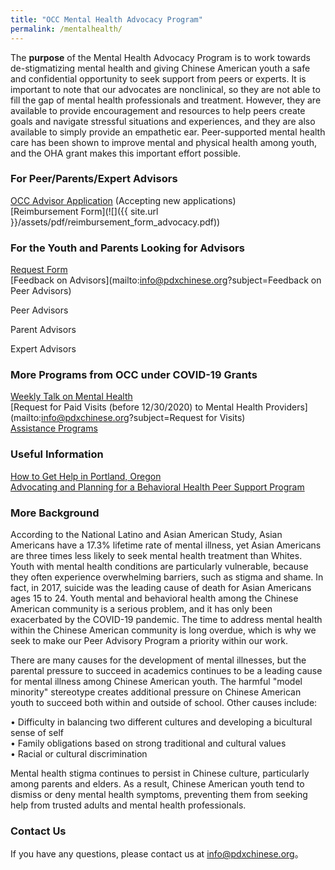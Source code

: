```yaml
---
title: "OCC Mental Health Advocacy Program"
permalink: /mentalhealth/
---
```


The **purpose** of the Mental Health Advocacy Program is to work towards de-stigmatizing mental health and giving Chinese American youth a safe and confidential opportunity to seek support from peers or experts. It is important to note that our advocates are nonclinical, so they are not able to fill the gap of mental health professionals and treatment. However, they are available to provide encouragement and resources to help peers create goals and navigate stressful situations and experiences, and they are also available to simply provide an empathetic ear. Peer-supported mental health care has been shown to improve mental and physical health among youth, and the OHA grant makes this important effort possible.

### For Peer/Parents/Expert Advisors

[OCC Advisor Application](https://docs.google.com/forms/d/e/1FAIpQLSfKewGqu-TrfPFfXdYIskGurJAz92ayYWHML2Wj4VKN3xqOIA/viewform?usp=sf_link) (Accepting new applications)  
[Reimbursement Form](![]({{ site.url }}/assets/pdf/reimbursement_form_advocacy.pdf))  

### For the Youth and Parents Looking for Advisors

[Request Form]()  
[Feedback on Advisors](mailto:info@pdxchinese.org?subject=Feedback on Peer Advisors)  

Peer Advisors

Parent Advisors

Expert Advisors

### More Programs from OCC under COVID-19 Grants

[Weekly Talk on Mental Health](http://pdxchinese.org/weeklytalk/)  
[Request for Paid Visits (before 12/30/2020) to Mental Health Providers](mailto:info@pdxchinese.org?subject=Request for Visits)  
[Assistance Programs](http://OCCResponse.org)  

### Useful Information

[How to Get Help in Portland, Oregon](https://www.mentalhealthportland.org/need-help/)  
[Advocating and Planning for a Behavioral Health Peer Support Program](http://peersforprogress.org/wp-content/uploads/2014/03/20140313_advocating_and_planning_for_a_behavioral_health_peer_support_program.pdf)  


### More Background

According to the National Latino and Asian American Study, Asian Americans have a 17.3% lifetime rate of mental illness, yet Asian Americans are three times less likely to seek mental health treatment than Whites. Youth with mental health conditions are particularly vulnerable, because they often experience overwhelming barriers, such as stigma and shame. In fact, in 2017, suicide was the leading cause of death for Asian Americans ages 15 to 24. Youth mental and behavioral health among the Chinese American community is a serious problem, and it has only been exacerbated by the COVID-19 pandemic. The time to address mental health within the Chinese American community is long overdue, which is why we seek to make our Peer Advisory Program a priority within our work.

There are many causes for the development of mental illnesses, but the parental pressure to succeed in academics continues to be a leading cause for mental illness among Chinese American youth. The harmful "model minority" stereotype creates additional pressure on Chinese American youth to succeed both within and outside of school. Other causes include:

•	Difficulty in balancing two different cultures and developing a bicultural sense of self  
•	Family obligations based on strong traditional and cultural values  
•	Racial or cultural discrimination  

Mental health stigma continues to persist in Chinese culture, particularly among parents and elders. As a result, Chinese American youth tend to dismiss or deny mental health symptoms, preventing them from seeking help from trusted adults and mental health professionals.

### Contact Us

If you have any questions, please contact us at [info@pdxchinese.org](mailto:info@pdxchinese.org)。
